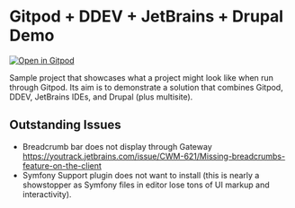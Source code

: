 # Gitpod + DDEV + JetBrains + Drupal Demo

[![Open in Gitpod](https://gitpod.io/button/open-in-gitpod.svg)](https://gitpod.io/#https://github.com/digitalpolygon/gitpod-ddev-demo)

Sample project that showcases what a project might look like when run through Gitpod. Its aim is to demonstrate a
solution that combines Gitpod, DDEV, JetBrains IDEs, and Drupal (plus multisite).

## Outstanding Issues

- Breadcrumb bar does not display through Gateway https://youtrack.jetbrains.com/issue/CWM-621/Missing-breadcrumbs-feature-on-the-client
- Symfony Support plugin does not want to install (this is nearly a showstopper as Symfony files in editor lose tons of UI markup and interactivity).

